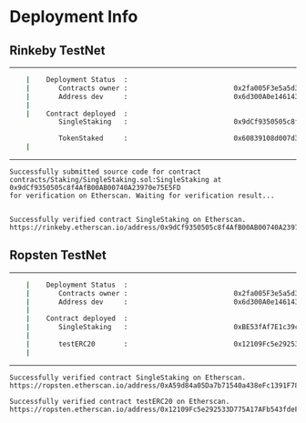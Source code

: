 # Deployment Info 

## Rinkeby TestNet

----------------------------------------------------------------------------------

```bash
    |    Deployment Status  :
    |       Contracts owner :                          0x2fa005F3e5a5d35D431b7B8A1655d2CAc77f22AB,
    |       Address dev     :                          0x6d300A0e146143f68F318ED045B80b06B0001639
    |
    |    Contract deployed  :
            SingleStaking   :                          0x9dCf9350505c8f4AfB00AB00740A23970e75E5FD

            TokenStaked     :                          0x60839108d007d36fb175d19b5d1a1d153fcac62e
    |
```

----------------------------------------------------------------------------------

```text
Successfully submitted source code for contract
contracts/Staking/SingleStaking.sol:SingleStaking at 0x9dCf9350505c8f4AfB00AB00740A23970e75E5FD
for verification on Etherscan. Waiting for verification result...


Successfully verified contract SingleStaking on Etherscan.
https://rinkeby.etherscan.io/address/0x9dCf9350505c8f4AfB00AB00740A23970e75E5FD#code
```

## Ropsten TestNet

----------------------------------------------------------------------------------

```bash
    |    Deployment Status  :
    |       Contracts owner :                          0x2fa005F3e5a5d35D431b7B8A1655d2CAc77f22AB,
    |       Address dev     :                          0x6d300A0e146143f68F318ED045B80b06B0001639
    |
    |    Contract deployed  :
    |       SingleStaking   :                          0xBE53fAf7E1c39c6D6ce0F528328433f6B302fA88,
    |
    |       testERC20       :                          0x12109Fc5e292533D775A17AFb543fdeF15c86f30
    |
```

----------------------------------------------------------------------------------

```text
Successfully verified contract SingleStaking on Etherscan.
https://ropsten.etherscan.io/address/0xA59d84a05Da7b71540a438eFc1391F785b4cC80b#code

Successfully verified contract testERC20 on Etherscan.
https://ropsten.etherscan.io/address/0x12109Fc5e292533D775A17AFb543fdeF15c86f30#code
```